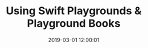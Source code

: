---
title: 'Using Swift Playgrounds & Playground Books'
date: 2019-03-01 12:00:01
description: If you've never worked in depth with Xcode Playgrounds and Swift Playgrounds, you're missing out! Here I cover the differences between them and getting started!
link: https://medium.com/@barbulescualex/using-swift-playgrounds-playground-books-87c2707be2b5
featured_image: 'https://cdn-images-1.medium.com/max/1080/1*6yAimuZgo1puBX6bUhLdgg.png'
---
